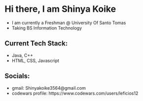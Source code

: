 <h1> Hi there, I am Shinya Koike </h1>

<ul>
  <li>I am currently a Freshman @ University Of Santo Tomas </li>
  <li>Taking BS Information Technology</li>
</ul>

<h2> Current Tech Stack: </h2>
<ul>
  <li>Java, C++ </li>
  <li>HTML, CSS, Javascript</li>
</ul>

<h2> Socials: </h2>
<ul> 
  <li> gmail: Shinyakoike3564@gmail.com </li>
  <li> codewars profile: https://www.codewars.com/users/leficios12 </li>
</ul>


<!--
**leficios12/leficios12** is a ✨ _special_ ✨ repository because its `README.md` (this file) appears on your GitHub profile.

Here are some ideas to get you started:

- 🔭 I’m currently working on ...
- 🌱 I’m currently learning ...
- 👯 I’m looking to collaborate on ...
- 🤔 I’m looking for help with ...
- 💬 Ask me about ...
- 📫 How to reach me: ...
- 😄 Pronouns: ...
- ⚡ Fun fact: ...
-->
